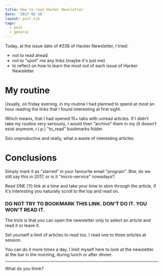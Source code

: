 ```yaml
---
title: How to read Hacker Newsletter
date: '2017-02-10'
layout: post.njk
tags:
  - post
  - general
---
```


Today, at the issue date of #338 of Hacker Newsletter, I tried:

- not to read ahead
- not to "spoil" me any links (maybe it's just me)
- to reflect on how to learn the most out of each issue of Hacker Newsletter

# My routine

Usually, on friday evening, in my routine I had planned to spend at most an hour reading the links that I found interesting at first sight.

Which means, that I had opened 15+ tabs with unread articles.
If I didn't take my routine very seriously, I would then "archive" them in my (it doesn't exist anymore, r.i.p.) "to_read" bookmarks folder.

Soo unproductive and really, what a waste of interesting articles.

# Conclusions

Simply mark it as "starred" in your favourite email "program". Btw, do we still say this in 2017, or is it "micro-service" nowadays?.

Read ONE (1!) link at a time and take your time to skim through the article, if it's interesting you naturally scroll to the top and read on.

### DO NOT TRY TO BOOKMARK THIS LINK. DON'T DO IT. YOU WON'T READ IT.

The trick is that you can open the newsletter only to select an article and read it or leave it.

Set yourself a limit of articles to read too. I read one to three articles at session.

You can do it more times a day, I limit myself here to look at the newsletter at the bar in the morning, during lunch or after dinner.

---

What do you think?
